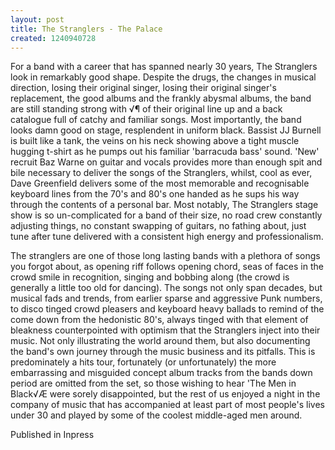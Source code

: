 ```yaml
---
layout: post
title: The Stranglers - The Palace
created: 1240940728
---
```

<p>For a band with a career that has spanned nearly 30 years, The Stranglers look in remarkably good shape. Despite the drugs, the changes in musical direction, losing their original singer, losing their original singer&#39;s replacement, the good albums and the frankly abysmal albums, the band are still standing strong with &radic;&para; of their original line up and a back catalogue full of catchy and familiar songs. Most importantly, the band looks damn good on stage, resplendent in uniform black. Bassist JJ Burnell is built like a tank, the veins on his neck showing above a tight muscle hugging t-shirt as he pumps out his familiar &#39;barracuda bass&#39; sound. &#39;New&#39; recruit Baz Warne on guitar and vocals provides more than enough spit and bile necessary to deliver the songs of the Stranglers, whilst, cool as ever, Dave Greenfield delivers some of the most memorable and recognisable keyboard lines from the 70&#39;s and 80&#39;s one handed as he sups his way through the contents of a personal bar. Most notably, The Stranglers stage show is so un-complicated for a band of their size, no road crew constantly adjusting things, no constant swapping of guitars, no fathing about, just tune after tune delivered with a consistent high energy and professionalism.</p><p>The stranglers are one of those long lasting bands with a plethora of songs you forgot about, as opening riff follows opening chord, seas of faces in the crowd smile in recognition, singing and bobbing along (the crowd is generally a little too old for dancing). The songs not only span decades, but musical fads and trends, from earlier sparse and aggressive Punk numbers, to disco tinged crowd pleasers and keyboard heavy ballads to remind of the come down from the hedonistic 80&#39;s, always tinged with that element of bleakness counterpointed with optimism that the Stranglers inject into their music. Not only illustrating the world around them, but also documenting the band&#39;s own journey through the music business and its pitfalls. This is predominately a hits tour, fortunately (or unfortunately) the more embarrassing and misguided concept album tracks from the bands down period are omitted from the set, so those wishing to hear &#39;The Men in Black&radic;Æ were sorely disappointed, but the rest of us enjoyed a night in the company of music that has accompanied at least part of most people&#39;s lives under 30 and played by some of the coolest middle-aged men around.</p><p>Published in Inpress</p>
